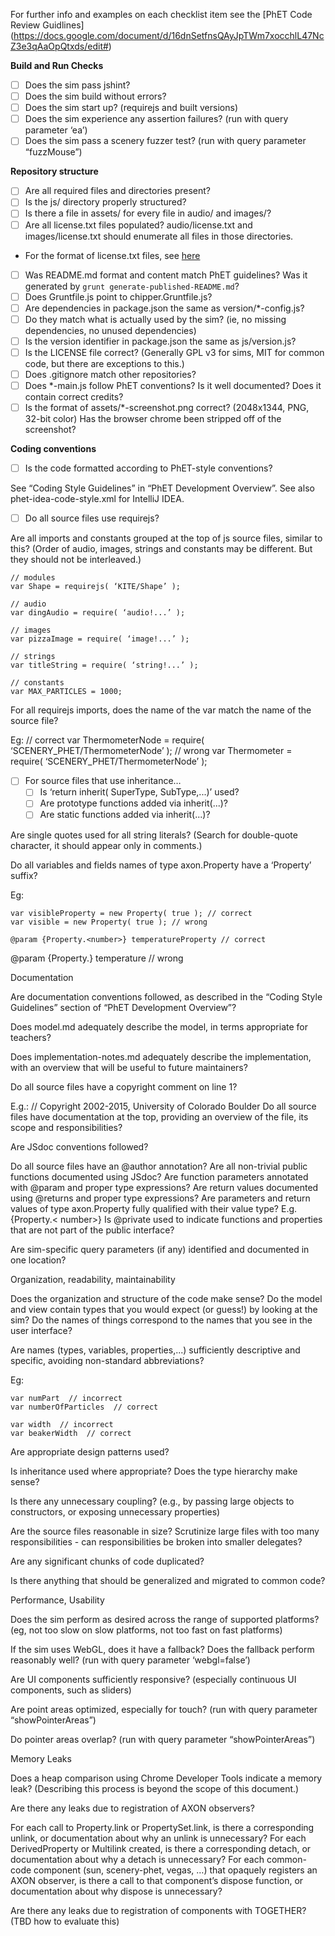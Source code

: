 For further info and examples on each checklist item see the [PhET Code Review Guidlines] (https://docs.google.com/document/d/16dnSetfnsQAyJpTWm7xocchlL47NcZ3e3qAaOpQtxds/edit#)

**Build and Run Checks**

- [ ] Does the sim pass jshint?
- [ ] Does the sim build without errors?
- [ ] Does the sim start up? (requirejs and built versions)
- [ ] Does the sim experience any assertion failures? (run with query parameter ‘ea’)
- [ ] Does the sim pass a scenery fuzzer test? (run with query parameter “fuzzMouse”)

**Repository structure**

- [ ] Are all required files and directories present?
- [ ] Is the js/ directory properly structured? 
- [ ] Is there a file in assets/ for every file in audio/ and images/?
- [ ] Are all license.txt files populated? audio/license.txt and images/license.txt should enumerate all files in those directories. 
 - For the format of license.txt files, see [here](https://github.com/phetsims/simula-rasa/blob/master/images/README.txt)
- [ ] Was README.md format and content match PhET guidelines? Was it generated by `grunt generate-published-README.md`?
- [ ] Does Gruntfile.js point to chipper.Gruntfile.js?
- [ ] Are dependencies in package.json the same as version/*-config.js?  
 - [ ] Do they match what is actually used by the sim? (ie, no missing dependencies, no unused dependencies)
- [ ] Is the version identifier in package.json the same as js/version.js?
- [ ] Is the LICENSE file correct? (Generally GPL v3 for sims, MIT for common code, but there are exceptions to this.)
- [ ] Does .gitignore match other repositories?
- [ ] Does *-main.js follow PhET conventions? Is it well documented? Does it contain correct credits?
- [ ] Is the format of assets/*-screenshot.png correct? (2048x1344, PNG, 32-bit color) Has the browser chrome been stripped off of the screenshot?

**Coding conventions**

- [ ] Is the code formatted according to PhET-style conventions? 

See “Coding Style Guidelines” in “PhET Development Overview”. 
See also phet-idea-code-style.xml for IntelliJ IDEA.

- [ ] Do all source files use requirejs?

Are all imports and constants grouped at the top of js source files, similar to this? (Order of audio, images, strings and constants may be different. But they should not be interleaved.)

	// modules
	var Shape = requirejs( ‘KITE/Shape’ );

	// audio
	var dingAudio = require( ‘audio!...’ );

  	// images
	var pizzaImage = require( ‘image!...’ );

	// strings
	var titleString = require( ‘string!...’ );

	// constants
	var MAX_PARTICLES = 1000;

For all requirejs imports, does the name of the var match the name of the source file?  

Eg:
	// correct
	var ThermometerNode = require( ‘SCENERY_PHET/ThermometerNode’ );
	// wrong
	var Thermometer = require( ‘SCENERY_PHET/ThermometerNode’ );
 
- [ ] For source files that use inheritance…
	- [ ] Is ‘return inherit( SuperType, SubType,...)’ used?
	- [ ] Are prototype functions added via inherit(...)?
	- [ ] Are static functions added via inherit(...)?

Are single quotes used for all string literals? (Search for double-quote character, it should appear only in comments.)

Do all variables and fields names of type axon.Property have a ‘Property’ suffix? 

Eg:

	var visibleProperty = new Property( true ); // correct
	var visible = new Property( true ); // wrong

	@param {Property.<number>} temperatureProperty // correct
@param {Property.<number>} temperature // wrong	

Documentation

Are documentation conventions followed, as described in the “Coding Style Guidelines” section of “PhET Development Overview”?

Does model.md adequately describe the model, in terms appropriate for teachers?

Does implementation-notes.md adequately describe the implementation, with an overview that will be useful to future maintainers?

Do all source files have a copyright comment on line 1? 

E.g.: // Copyright 2002-2015, University of Colorado Boulder
Do all source files have documentation at the top, providing an overview of the file, its scope and responsibilities?

Are JSdoc conventions followed?
 
Do all source files have an @author annotation?
Are all non-trivial public functions documented using JSdoc? 
Are function parameters annotated with @param and proper type expressions?
Are return values documented using @returns and proper type expressions?
Are parameters and return values of type axon.Property fully qualified with their value type? E.g. {Property.< number>} 
Is @private used to indicate functions and properties that are not part of the public interface?

Are sim-specific query parameters (if any) identified and documented in one location?

Organization, readability, maintainability

Does the organization and structure of the code make sense? Do the model and view contain types that you would expect (or guess!) by looking at the sim? Do the names of things correspond to the names that you see in the user interface?

Are names (types, variables, properties,...) sufficiently descriptive and specific, avoiding non-standard abbreviations? 

Eg:

	var numPart  // incorrect
	var numberOfParticles  // correct

	var width  // incorrect
	var beakerWidth  // correct

Are appropriate design patterns used?

Is inheritance used where appropriate? Does the type hierarchy make sense?

Is there any unnecessary coupling? (e.g., by passing large objects to constructors, or exposing unnecessary properties)

Are the source files reasonable in size? Scrutinize large files with too many responsibilities - can responsibilities be broken into smaller delegates?

Are any significant chunks of code duplicated?

Is there anything that should be generalized and migrated to common code?

Performance, Usability

Does the sim perform as desired across the range of supported platforms? (eg, not too slow on slow platforms, not too fast on fast platforms) 

If the sim uses WebGL, does it have a fallback? Does the fallback perform reasonably well? (run with query parameter ‘webgl=false’)

Are UI components sufficiently responsive? (especially continuous UI components, such as sliders)

Are point areas optimized, especially for touch? (run with query parameter “showPointerAreas”)

Do pointer areas overlap? (run with query parameter “showPointerAreas”)

Memory Leaks

Does a heap comparison using Chrome Developer Tools indicate a memory leak? (Describing this process is beyond the scope of this document.)

Are there any leaks due to registration of AXON observers? 

For each call to Property.link or PropertySet.link, is there a corresponding unlink, or documentation about why an unlink is unnecessary?
For each DerivedProperty or Multilink created, is there a corresponding detach, or documentation about why a detach is unnecessary?
For each common-code component (sun, scenery-phet, vegas, …) that opaquely registers an AXON observer, is there a call to that component’s dispose function, or documentation about why dispose is unnecessary?

Are there any leaks due to registration of components with TOGETHER? 
(TBD how to evaluate this)

